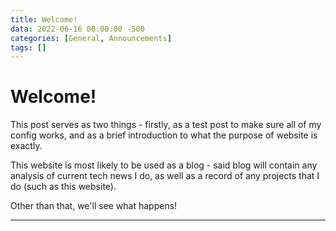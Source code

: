```yaml
---
title: Welcome!
data: 2022-06-16 00:00:00 -500
categories: [General, Announcements]
tags: []
---
```


# Welcome!

This post serves as two things - firstly, as a test post to make sure all of my config works, and as a brief introduction to what the purpose of website is exactly.

This website is most likely to be used as a blog - said blog will contain any analysis of current tech news I do, as well as a record of any projects that I do (such as this website). 

Other than that, we'll see what happens!

---